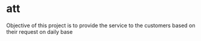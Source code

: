 # att
Objective of this project is to provide the service to the customers based on their request on daily base
